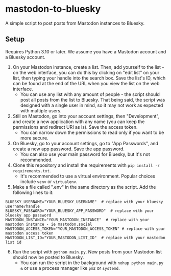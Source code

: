 # mastodon-to-bluesky

A simple script to post posts from Mastodon instances to Bluesky.

## Setup

Requires Python 3.10 or later. We assume you have a Mastodon account and a Bluesky account.

1. On your Mastodon instance, create a list. Then, add yourself to the list - on the web interface, you can do this by clicking on "edit list" on your list, then typing your handle into the search box. Save the list's ID, which can be found at the end of the URL when you view the list on the web interface.
    - You can use any list with any amount of people - the script should post all posts from the list to Bluesky. That being said, the script was designed with a single user in mind, so it may not work as expected with multiple users.
2. Still on Mastodon, go into your account settings, then "Development", and create a new application with any name (you can keep the permissions and redirect URI as is). Save the access token.
    - You can narrow down the permissions to read only if you want to be more secure.
3. On Bluesky, go to your account settings, go to "App Passwords", and create a new app password. Save the app password.
    - You can also use your main password for Bluesky, but it's not recommended.
4. Clone this repository and install the requirements with `pip install -r requirements.txt`.
    - It's recommended to use a virtual environment. Popular choices include `venv` or `virtualenv`.
5. Make a file called ".env" in the same directory as the script. Add the following lines to it:
```
BLUESKY_USERNAME="YOUR_BLUESKY_USERNAME"  # replace with your bluesky username/handle
BLUESKY_PASSWORD="YOUR_BLUESKY_APP_PASSWORD"  # replace with your bluesky app password
MASTODON_INSTANCE="YOUR_MASTODON_INSTANCE"  # replace with your mastodon instance - ie mastodon.social
MASTODON_ACCESS_TOKEN="YOUR_MASTODON_ACCESS_TOKEN" # replace with your mastodon access token
MASTODON_LIST_ID="YOUR_MASTODON_LIST_ID"  # replace with your mastodon list id
```
6. Run the script with `python main.py`. New posts from your Mastodon list should now be posted to Bluesky.
    - You can run the script in the background with `nohup python main.py &` or use a process manager like `pm2` or `systemd`.